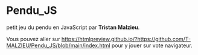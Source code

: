 # Pendu_JS
petit jeu du pendu en JavaScript par **Tristan Malzieu**.

Vous pouvez aller sur https://htmlpreview.github.io/?https://github.com/T-MALZIEU/Pendu_JS/blob/main/index.html pour y jouer sur vote navigateur.
